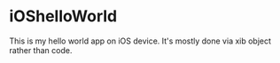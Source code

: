 iOShelloWorld
=============

This is my hello world app on iOS device. It's mostly done via xib object rather than code.